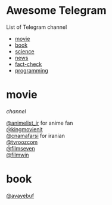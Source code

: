 
# Awesome Telegram
List of Telegram channel  
+ [movie](#movie)
+ [book](#book)
+ [science](#science)
+ [news](#news)
+ [fact-check](#fact-check)
+ [programming](#programming)
  






# movie 
 _channel_  

[@animelist_ir](https://t.me/animelist_ir) for anime fan   
[@kingmovienit](https://t.me/kingmovienit)  
[@cnamafarsi](https://t.me/cnamafarsi) for iranian  
[@tvroozcom](https://t.me/tvroozcom)  
[@filmseven](https://t.me/filmseven)  
[@filmwin](https://t.me/filmwin) 



# book
[@avayebuf](https://t.me/AYAYEBUF)









